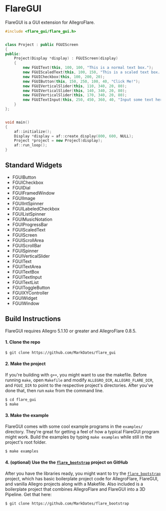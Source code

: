 FlareGUI
========

FlareGUI is a GUI extension for AllegroFlare.


```cpp
#include <flare_gui/flare_gui.h>


class Project : public FGUIScreen
{
public:
	Project(Display *display) : FGUIScreen(display)
	{
		new FGUIText(this, 100, 100, "This is a normal text box.");
		new FGUIScaledText(this, 100, 150, "This is a scaled text box.  It renders smoothly when in motion.");
		new FGUICheckbox(this, 100, 200, 20);
		new FGUIButton(this, 150, 250, 100, 40, "Click Me!");
		new FGUIVerticalSlider(this, 110, 340, 20, 80);
		new FGUIVerticalSlider(this, 140, 340, 20, 80);
		new FGUIVerticalSlider(this, 170, 340, 20, 80);
		new FGUITextInput(this, 250, 450, 360, 40, "Input some text here");
	}
};


void main()
{
	af::initialize();
	Display *display = af::create_display(800, 600, NULL);
	Project *project = new Project(display);
	af::run_loop();
}
```



Standard Widgets
----------------

* FGUIButton
* FGUICheckbox
* FGUIDial
* FGUIFramedWindow
* FGUIImage
* FGUIIntSpinner
* FGUILabeledCheckbox
* FGUIListSpinner
* FGUIMusicNotation
* FGUIProgressBar
* FGUIScaledText
* FGUIScreen
* FGUIScrollArea
* FGUIScrollBar
* FGUISpinner
* FGUIVerticalSlider
* FGUIText
* FGUITextArea
* FGUITextBox
* FGUITextInput
* FGUITextList
* FGUIToggleButton
* FGUIXYController
* FGUIWidget
* FGUIWindow


Build Instructions
------------------

FlareGUI requires Allegro 5.1.10 or greater and AllegroFlare 0.8.5.

#### 1. Clone the repo

```bash
$ git clone https://github.com/MarkOates/flare_gui
```

#### 2. Make the project

If you're building with `g++`, you might want to use the makefile.  Before running `make`, open `Makefile` and modify `ALLEGRO_DIR`, `ALLEGRO_FLARE_DIR`, and `FGUI_DIR` to point to the respective project's directories.  After you've done that, then run `make` from the command line.

```bash
$ cd flare_gui
$ make
```

#### 3. Make the example

FlareGUI comes with some cool example programs in the `examples/` directory.  They're great for getting a feel of how a typical FlareGUI program might work.  Build the examples by typing `make examples` while still in the project's root folder.

```bash
$ make examples
```

#### 4. (optional) Use the the [`flare_bootstrap`](https://github.com/MarkOates/flare_bootstrap) project on GitHub

After you have the libraries ready, you might want to try the [`flare_bootstrap`](https://github.com/MarkOates/flare_bootstrap) project, which has basic boilerplate project code for AllegroFlare, FlareGUI, and vanilla Allegro projects along with a Makefile.  Also included is a boilerplate project that combines AllegroFlare and FlareGUI into a 3D Pipeline.  Get that here:

```bash
$ git clone https://github.com/MarkOates/flare_bootstrap
```
